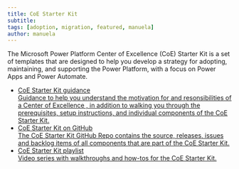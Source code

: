 ```yaml
---
title: CoE Starter Kit
subtitle: 
tags: [adoption, migration, featured, manuela]
author: manuela
---
```

The Microsoft Power Platform Center of Excellence (CoE) Starter Kit is a set of templates that are designed to help you develop a strategy for adopting, maintaining, and supporting the Power Platform, with a focus on Power Apps and Power Automate.

<div>
    <ul class="uk-nav uk-nav-secondary">
        <li class="uk-active"><a href="https://aka.ms/CoEStarterKit"><div>CoE Starter Kit guidance<div class="uk-nav-subtitle">Guidance to help you understand the motivation for and resonsibilities of a Center of Excellence , in addition to walking you through the prerequisites, setup instructions, and individual components of the CoE Starter Kit.</div></div></a></li>
        <li class="uk-active"><a href="https://github.com/microsoft/coe-starter-kit"><div>CoE Starter Kit on GitHub<div class="uk-nav-subtitle">The CoE Starter Kit GitHub Repo contains the source, releases, issues and backlog items of all components that are part of the CoE Starter Kit.</div></div></a></li>
        <li class="uk-active"><a href="https://aka.ms/coekitvideos"><div>CoE Starter Kit playlist<div class="uk-nav-subtitle">Video series with walkthroughs and how-tos for the CoE Starter Kit. </div></div></a></li>
    </ul>
</div>

<!-- layout: forward
target: https://learn.microsoft.com/en-us/power-platform/guidance/coe/starter-kit -->